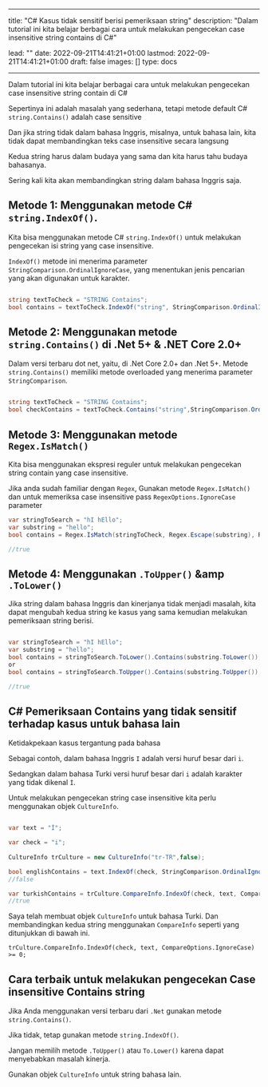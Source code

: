 
---
title: "C# Kasus tidak sensitif berisi pemeriksaan string"
description: "Dalam tutorial ini kita belajar berbagai cara untuk melakukan pengecekan case insensitive string contains di C#"

lead: ""
date: 2022-09-21T14:41:21+01:00
lastmod: 2022-09-21T14:41:21+01:00
draft: false
images: []
type: docs

---


Dalam tutorial ini kita belajar berbagai cara untuk melakukan pengecekan case insensitive string contain di C# 

Sepertinya ini adalah masalah yang sederhana, tetapi metode default C# `string.Contains()` adalah case sensitive 

Dan jika string tidak dalam bahasa Inggris, misalnya, untuk bahasa lain, kita tidak dapat membandingkan teks case insensitive secara langsung 

Kedua string harus dalam budaya yang sama dan kita harus tahu budaya bahasanya.

Sering kali kita akan membandingkan string dalam bahasa Inggris saja.

## Metode 1: Menggunakan metode C# `string.IndexOf()`.

Kita bisa menggunakan metode C# `string.IndexOf()` untuk melakukan pengecekan isi string yang case insensitive.

`IndexOf()` metode ini menerima parameter `StringComparison.OrdinalIgnoreCase`, yang menentukan jenis pencarian yang akan digunakan untuk karakter.

```csharp

string textToCheck = "STRING Contains";
bool contains = textToCheck.IndexOf("string", StringComparison.OrdinalIgnoreCase) >= 0;

```

## Metode 2: Menggunakan metode `string.Contains()` di .Net 5+ &amp; .NET Core 2.0+

Dalam versi terbaru dot net, yaitu, di .Net Core 2.0+ dan .Net 5+. Metode `string.Contains()` memiliki metode overloaded yang menerima parameter `StringComparison`.

```csharp

string textToCheck = "STRING Contains";
bool checkContains = textToCheck.Contains("string",StringComparison.OrdinalIgnoreCase);

```

## Metode 3: Menggunakan metode `Regex.IsMatch()` 

Kita bisa menggunakan ekspresi reguler untuk melakukan pengecekan string contain yang case insensitive.

Jika anda sudah familiar dengan `Regex`, Gunakan metode `Regex.IsMatch()` dan untuk memeriksa case insensitive pass `RegexOptions.IgnoreCase` parameter 

```csharp
var stringToSearch = "hI hEllo";
var substring = "hello";
bool contains = Regex.IsMatch(stringToCheck, Regex.Escape(substring), RegexOptions.IgnoreCase);

//true

```

## Metode 4: Menggunakan `.ToUpper()` &amp `.ToLower()`

Jika string dalam bahasa Inggris dan kinerjanya tidak menjadi masalah, kita dapat mengubah kedua string ke kasus yang sama kemudian melakukan pemeriksaan string berisi.

```csharp

var stringToSearch = "hI hEllo";
var substring = "hello";
bool contains = stringToSearch.ToLower().Contains(substring.ToLower());
or 
bool contains = stringToSearch.ToUpper().Contains(substring.ToUpper());

//true

```
## C# Pemeriksaan Contains yang tidak sensitif terhadap kasus untuk bahasa lain

Ketidakpekaan kasus tergantung pada bahasa 

Sebagai contoh, dalam bahasa Inggris `I` adalah versi huruf besar dari `i`.

Sedangkan dalam bahasa Turki versi huruf besar dari `i` adalah karakter yang tidak dikenal `İ`.

Untuk melakukan pengecekan string case insensitive kita perlu menggunakan objek `CultureInfo`.


```csharp

var text = "İ";

var check = "i";
            
CultureInfo trCulture = new CultureInfo("tr-TR",false);

bool englishContains = text.IndexOf(check, StringComparison.OrdinalIgnoreCase) >= 0;
//false

var turkishContains = trCulture.CompareInfo.IndexOf(check, text, CompareOptions.IgnoreCase) >= 0;
//true
```

Saya telah membuat objek `CultureInfo` untuk bahasa Turki. Dan membandingkan kedua string menggunakan `CompareInfo` seperti yang ditunjukkan di bawah ini.

```
trCulture.CompareInfo.IndexOf(check, text, CompareOptions.IgnoreCase) >= 0;
```

## Cara terbaik untuk melakukan pengecekan Case insensitive Contains string

Jika Anda menggunakan versi terbaru dari `.Net` gunakan metode `string.Contains()`.

Jika tidak, tetap gunakan metode `string.IndexOf()`.

Jangan memilih metode `.ToUpper()` atau `To.Lower()` karena dapat menyebabkan masalah kinerja.

Gunakan objek `CultureInfo` untuk string bahasa lain.

